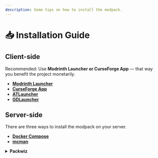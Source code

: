 ```yaml
---
description: Some tips on how to install the modpack.
---
```


# 📥 Installation Guide

## Client-side

Recommended: Use **Modrinth Launcher or CurseForge App** — that way you benefit the project monetarily.

* [**Modrinth Launcher**](https://support.modrinth.com/en/articles/8802250-modpacks-on-modrinth)
* [**CurseForge App**](https://www.bisecthosting.com/clients/index.php?rp=/knowledgebase/160)
* [**ATLauncher**](https://www.bisecthosting.com/clients/index.php?rp=/knowledgebase/361)
* [**GDLauncher**](https://www.bisecthosting.com/clients/index.php?rp=/knowledgebase/142)

## Server-side

There are three ways to install the modpack on your server.

* [**Docker Compose**](https://docker-minecraft-server.readthedocs.io/en/latest/)
* [**mcman**](https://github.com/ParadigmMC/mcman)

<details>

<summary><strong>Packwiz</strong></summary>

Download the [packwiz-installer-bootstrap](https://github.com/packwiz/packwiz-installer-bootstrap/releases), move it to the **root folder** of your server, and add the following command to your **pre-launch command**:



* Auto-update or LTS

{% code overflow="wrap" fullWidth="true" %}
```
java -jar packwiz-installer-bootstrap.jar -g -s server https://raw.githubusercontent.com/seriousfreezing/bedrock-reloaded/refs/heads/latest/index.toml
```
{% endcode %}

&#x20;To switch to the latest stable version of the modpack, just change from `latest` to `lts`.



* Deprecated versions

{% code overflow="wrap" fullWidth="true" %}
```
java -jar packwiz-installer-bootstrap.jar -g -s server https://raw.githubusercontent.com/seriousfreezing/bedrock-reloaded/refs/heads/deprecated/1.21.4/index.toml
```
{% endcode %}

These are older versions of the modpack that are no longer supported.

</details>
